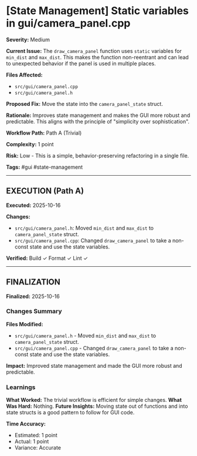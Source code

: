 # [State Management] Static variables in gui/camera_panel.cpp

**Severity:** Medium

**Current Issue:** The `draw_camera_panel` function uses `static` variables for `min_dist` and `max_dist`. This makes the function non-reentrant and can lead to unexpected behavior if the panel is used in multiple places.

**Files Affected:**
- `src/gui/camera_panel.cpp`
- `src/gui/camera_panel.h`

**Proposed Fix:** Move the state into the `camera_panel_state` struct.

**Rationale:** Improves state management and makes the GUI more robust and predictable. This aligns with the principle of "simplicity over sophistication".

**Workflow Path:** Path A (Trivial)

**Complexity:** 1 point

**Risk:** Low - This is a simple, behavior-preserving refactoring in a single file.

**Tags:** #gui #state-management

---

## EXECUTION (Path A)
**Executed:** 2025-10-16

**Changes:**
- `src/gui/camera_panel.h`: Moved `min_dist` and `max_dist` to `camera_panel_state` struct.
- `src/gui/camera_panel.cpp`: Changed `draw_camera_panel` to take a non-const state and use the state variables.

**Verified:** Build ✓ Format ✓ Lint ✓

---

## FINALIZATION

**Finalized:** 2025-10-16

### Changes Summary
**Files Modified:**
- `src/gui/camera_panel.h` - Moved `min_dist` and `max_dist` to `camera_panel_state` struct.
- `src/gui/camera_panel.cpp` - Changed `draw_camera_panel` to take a non-const state and use the state variables.

**Impact:** Improved state management and made the GUI more robust and predictable.

### Learnings
**What Worked:** The trivial workflow is efficient for simple changes.
**What Was Hard:** Nothing.
**Future Insights:** Moving state out of functions and into state structs is a good pattern to follow for GUI code.

**Time Accuracy:**
- Estimated: 1 point
- Actual: 1 point
- Variance: Accurate
